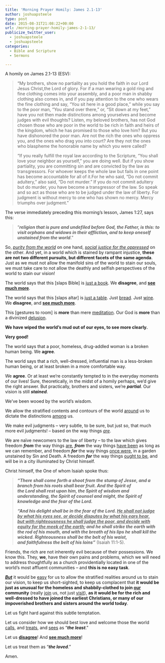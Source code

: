 ```yaml
---
title: 'Morning Prayer Homily: James 2.1-13'
author: joshuapsteele
type: post
date: 2015-08-31T21:08:22+00:00
url: /morning-prayer-homily-james-2-1-13/
publicize_twitter_user:
  - joshuapsteele
  - joshuapsteele
categories:
  - Bible and Scripture
  - Sermons

---
```

A homily on James 2.1-13 (ESV):

> <p class="chapter-1">
>   <span class="text Jas-2-1">&#8220;My brothers, show no partiality as you hold the faith in our Lord Jesus Christ,the Lord of glory.</span> <span id="en-ESV-30279" class="text Jas-2-2">For if a man wearing a gold ring and fine clothing comes into your assembly, and a poor man in shabby clothing also comes in,</span> <span id="en-ESV-30280" class="text Jas-2-3">and if you pay attention to the one who wears the fine clothing and say, “You sit here in a good place,” while you say to the poor man, “You stand over there,” or, “Sit down at my feet,”</span> <span id="en-ESV-30281" class="text Jas-2-4">have you not then made distinctions among yourselves and become judges with evil thoughts?</span> <span id="en-ESV-30282" class="text Jas-2-5">Listen, my beloved brothers, has not God chosen those who are poor in the world to be rich in faith and heirs of the kingdom, which he has promised to those who love him?</span> <span id="en-ESV-30283" class="text Jas-2-6">But you have dishonored the poor man. Are not the rich the ones who oppress you, and the ones who drag you into court?</span> <span id="en-ESV-30284" class="text Jas-2-7">Are they not the ones who blaspheme the honorable name by which you were called?</span>
> </p>
> 
> <span id="en-ESV-30285" class="text Jas-2-8">&#8220;If you really fulfill the royal law according to the Scripture, “You shall love your neighbor as yourself,” you are doing well.</span> <span id="en-ESV-30286" class="text Jas-2-9">But if you show partiality, you are committing sin and are convicted by the law as transgressors.</span> <span id="en-ESV-30287" class="text Jas-2-10">For whoever keeps the whole law but fails in one point has become accountable for all of it.</span><span id="en-ESV-30288" class="text Jas-2-11">For he who said, “Do not commit adultery,” also said, “Do not murder.” If you do not commit adultery but do murder, you have become a transgressor of the law.</span> <span id="en-ESV-30289" class="text Jas-2-12">So speak and so act as those who are to be judged under the law of liberty.</span> <span id="en-ESV-30290" class="text Jas-2-13">For judgment is without mercy to one who has shown no mercy. Mercy triumphs over judgment.&#8221;</span>

The verse immediately preceding this morning’s lesson, James 1:27, says this:

> “**_religion that is pure and undefiled before God, the Father, is this: to visit orphans and widows in their affliction, and to keep oneself unstained from the world_**.”

So, _<span style="text-decoration:underline;">purity from the world</span>_ on one hand, <span style="text-decoration:underline;"><em>social justice for the oppressed</em></span> on the other. And yet, in a world which is stained by rampant injustice, **these are not two different pursuits, but different facets of the same agenda**. Just as we must not allow the manifold sins of the world to stain our souls, we must take care to not allow the deathly and selfish perspectives of the world to stain our vision!

The world says that this [slaps Bible] is <span style="text-decoration:underline;">just a book</span>. We **disagree**, and <span style="text-decoration:underline;"><strong>see much more</strong></span>.

The world says that this [slaps altar] is <span style="text-decoration:underline;">just a table</span>. Just <span style="text-decoration:underline;">bread</span>. Just <span style="text-decoration:underline;">wine</span>. We **disagree**, and <span style="text-decoration:underline;"><strong>see much more</strong></span>.

This [gestures to room] is **more** than mere <span style="text-decoration:underline;">meditation</span>. Our God is **more** than a divinized <span style="text-decoration:underline;">delusion</span>.

**We have wiped the world’s mud out of our eyes, to see more clearly.** 

**Very good!**

The world says that a poor, homeless, drug-addled woman is a broken human being. We **agree**.

The world says that a rich, well-dressed, influential man is a less-broken human being, or at least broken in a more comfortable way.

We **agree**. Or at least we’re constantly tempted to in the everyday moments of our lives! Sure, theoretically, in the midst of a homily perhaps, we’d give the right answer. But practically, brothers and sisters, we’re _**partial**_. Our vision is still _**stained**_.

We’ve been wooed by the world’s wisdom.

We allow the stratified contents and contours of the world <span style="text-decoration:underline;">around</span> us to dictate the distinctions <span style="text-decoration:underline;">among</span> us.

We make evil judgments – very subtle, to be sure, but just so, that much more evil judgments! – based on the way things _<u>are</u>_.

We are naïve newcomers to the law of liberty – to the law which gives freedom _**from**_ the way things <span style="text-decoration:underline;">are</span>, _**from**_ the way things <span style="text-decoration:underline;">have been</span> as long as we can remember, and freedom _**for**_ the way things <span style="text-decoration:underline;">once were</span>, in a garden unstained by Sin and Death. A freedom _**for**_ the way things <span style="text-decoration:underline;">ought to be</span>, and will be in a city illuminated by Christ himself.

Christ himself, the One of whom Isaiah spoke thus:

> **_“There shall come forth a shoot from the stump of Jesse, and a branch from his roots shall bear fruit. And the Spirit of the Lord shall rest upon him, the Spirit of wisdom and understanding, the Spirit of counsel and might, the Spirit of knowledge and the fear of the Lord._** 
> 
> **_&#8220;And his delight shall be in the fear of the Lord. <span style="text-decoration:underline;">He shall not judge by what his eyes see, or decide disputes by what his ears hear, but with righteousness he shall judge the poor, and decide with equity for the meek of the earth</span>; and he shall strike the earth with the rod of his mouth, and with the breath of his lips he shall kill the wicked. Righteousness shall be the belt of his waist, and faithfulness the belt of his loins”_** (Isaiah 11:1-5).

Friends, the rich are not inherently evil because of their possessions. We know this. They, **we**, have their own pains and problems, which we will need to address thoughtfully as a church providentially located in one of the world’s most affluent communities – and **this is no easy task**.

<span style="text-decoration:underline;"><em><strong>But</strong></em></span> it would be <span style="text-decoration:underline;">easy</span> for us to allow the stratified realities around us to stain our vision, to keep us short-sighted, to keep us complacent that **it would be just as unusual for the homeless and shabbily-clothed to join <span style="text-decoration:underline;">our</span> community** (really <span style="text-decoration:underline;">join</span> us, not just <span style="text-decoration:underline;">visit</span>), **as it would be for the rich and well-dressed to have joined the earliest Christians, or many of our impoverished brothers and sisters around the world today**.

Let us fight hard against this subtle temptation.

Let us consider how we should best love and welcome those the world <span style="text-decoration:underline;">calls</span>, and <span style="text-decoration:underline;">treats</span>, and <span style="text-decoration:underline;">sees</span> as “_**the least**_.”

Let us <span style="text-decoration:underline;"><strong>disagree</strong></span>! And <span style="text-decoration:underline;"><strong>see much more</strong></span>!

Let us treat them as “_**the loved**_.”

Amen.